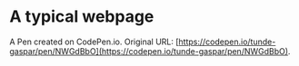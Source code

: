 # A typical webpage

A Pen created on CodePen.io. Original URL: [https://codepen.io/tunde-gaspar/pen/NWGdBbO](https://codepen.io/tunde-gaspar/pen/NWGdBbO).


